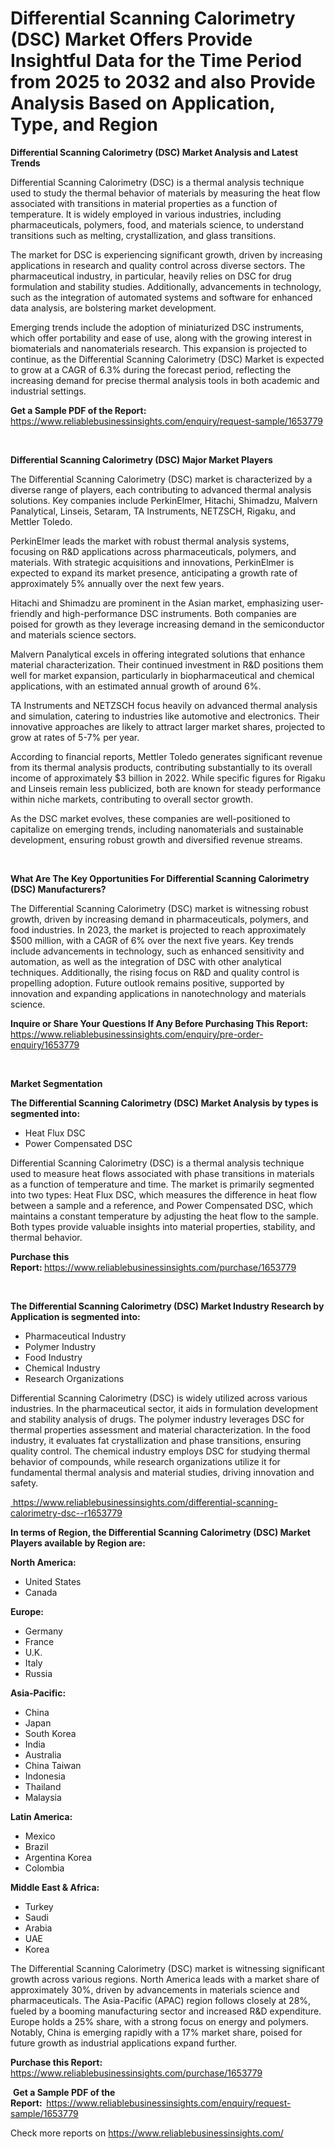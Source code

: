 <p><h1>Differential Scanning Calorimetry (DSC) Market Offers Provide Insightful Data for the Time Period from 2025 to 2032 and also Provide Analysis Based on Application, Type, and Region</h1></p><p><strong>Differential Scanning Calorimetry (DSC) Market Analysis and Latest Trends</strong></p>
<p><p>Differential Scanning Calorimetry (DSC) is a thermal analysis technique used to study the thermal behavior of materials by measuring the heat flow associated with transitions in material properties as a function of temperature. It is widely employed in various industries, including pharmaceuticals, polymers, food, and materials science, to understand transitions such as melting, crystallization, and glass transitions.</p><p>The market for DSC is experiencing significant growth, driven by increasing applications in research and quality control across diverse sectors. The pharmaceutical industry, in particular, heavily relies on DSC for drug formulation and stability studies. Additionally, advancements in technology, such as the integration of automated systems and software for enhanced data analysis, are bolstering market development.</p><p>Emerging trends include the adoption of miniaturized DSC instruments, which offer portability and ease of use, along with the growing interest in biomaterials and nanomaterials research. This expansion is projected to continue, as the Differential Scanning Calorimetry (DSC) Market is expected to grow at a CAGR of 6.3% during the forecast period, reflecting the increasing demand for precise thermal analysis tools in both academic and industrial settings.</p></p>
<p><strong>Get a Sample PDF of the Report:&nbsp;</strong> <a href="https://www.reliablebusinessinsights.com/enquiry/request-sample/1653779?utm_campaign=3062&utm_medium=2&utm_source=Github&utm_content=ia&utm_term=11032025&utm_id=differential-scanning-calorimetry-dsc">https://www.reliablebusinessinsights.com/enquiry/request-sample/1653779</a></p>
<p>&nbsp;</p>
<p><strong>Differential Scanning Calorimetry (DSC) Major Market Players</strong></p>
<p><p>The Differential Scanning Calorimetry (DSC) market is characterized by a diverse range of players, each contributing to advanced thermal analysis solutions. Key companies include PerkinElmer, Hitachi, Shimadzu, Malvern Panalytical, Linseis, Setaram, TA Instruments, NETZSCH, Rigaku, and Mettler Toledo.</p><p>PerkinElmer leads the market with robust thermal analysis systems, focusing on R&D applications across pharmaceuticals, polymers, and materials. With strategic acquisitions and innovations, PerkinElmer is expected to expand its market presence, anticipating a growth rate of approximately 5% annually over the next few years.</p><p>Hitachi and Shimadzu are prominent in the Asian market, emphasizing user-friendly and high-performance DSC instruments. Both companies are poised for growth as they leverage increasing demand in the semiconductor and materials science sectors.</p><p>Malvern Panalytical excels in offering integrated solutions that enhance material characterization. Their continued investment in R&D positions them well for market expansion, particularly in biopharmaceutical and chemical applications, with an estimated annual growth of around 6%.</p><p>TA Instruments and NETZSCH focus heavily on advanced thermal analysis and simulation, catering to industries like automotive and electronics. Their innovative approaches are likely to attract larger market shares, projected to grow at rates of 5-7% per year.</p><p>According to financial reports, Mettler Toledo generates significant revenue from its thermal analysis products, contributing substantially to its overall income of approximately $3 billion in 2022. While specific figures for Rigaku and Linseis remain less publicized, both are known for steady performance within niche markets, contributing to overall sector growth.</p><p>As the DSC market evolves, these companies are well-positioned to capitalize on emerging trends, including nanomaterials and sustainable development, ensuring robust growth and diversified revenue streams.</p></p>
<p>&nbsp;</p>
<p><strong>What Are The Key Opportunities For Differential Scanning Calorimetry (DSC) Manufacturers?</strong></p>
<p><p>The Differential Scanning Calorimetry (DSC) market is witnessing robust growth, driven by increasing demand in pharmaceuticals, polymers, and food industries. In 2023, the market is projected to reach approximately $500 million, with a CAGR of 6% over the next five years. Key trends include advancements in technology, such as enhanced sensitivity and automation, as well as the integration of DSC with other analytical techniques. Additionally, the rising focus on R&D and quality control is propelling adoption. Future outlook remains positive, supported by innovation and expanding applications in nanotechnology and materials science.</p></p>
<p><strong>Inquire or Share Your Questions If Any Before Purchasing This Report:</strong> <a href="https://www.reliablebusinessinsights.com/enquiry/pre-order-enquiry/1653779?utm_campaign=3062&utm_medium=2&utm_source=Github&utm_content=ia&utm_term=11032025&utm_id=differential-scanning-calorimetry-dsc">https://www.reliablebusinessinsights.com/enquiry/pre-order-enquiry/1653779</a></p>
<p>&nbsp;</p>
<p><strong>Market Segmentation</strong></p>
<p><strong>The Differential Scanning Calorimetry (DSC) Market Analysis by types is segmented into:</strong></p>
<p><ul><li>Heat Flux DSC</li><li>Power Compensated DSC</li></ul></p>
<p><p>Differential Scanning Calorimetry (DSC) is a thermal analysis technique used to measure heat flows associated with phase transitions in materials as a function of temperature and time. The market is primarily segmented into two types: Heat Flux DSC, which measures the difference in heat flow between a sample and a reference, and Power Compensated DSC, which maintains a constant temperature by adjusting the heat flow to the sample. Both types provide valuable insights into material properties, stability, and thermal behavior.</p></p>
<p><strong>Purchase this Report:&nbsp;</strong><a href="https://www.reliablebusinessinsights.com/purchase/1653779?utm_campaign=3062&utm_medium=2&utm_source=Github&utm_content=ia&utm_term=11032025&utm_id=differential-scanning-calorimetry-dsc">https://www.reliablebusinessinsights.com/purchase/1653779</a></p>
<p>&nbsp;</p>
<p><strong>The Differential Scanning Calorimetry (DSC) Market Industry Research by Application is segmented into:</strong></p>
<p><ul><li>Pharmaceutical Industry</li><li>Polymer Industry</li><li>Food Industry</li><li>Chemical Industry</li><li>Research Organizations</li></ul></p>
<p><p>Differential Scanning Calorimetry (DSC) is widely utilized across various industries. In the pharmaceutical sector, it aids in formulation development and stability analysis of drugs. The polymer industry leverages DSC for thermal properties assessment and material characterization. In the food industry, it evaluates fat crystallization and phase transitions, ensuring quality control. The chemical industry employs DSC for studying thermal behavior of compounds, while research organizations utilize it for fundamental thermal analysis and material studies, driving innovation and safety.</p></p>
<p><a href="https://www.reliablebusinessinsights.com/differential-scanning-calorimetry-dsc--r1653779?utm_campaign=3062&utm_medium=2&utm_source=Github&utm_content=ia&utm_term=11032025&utm_id=differential-scanning-calorimetry-dsc">&nbsp;https://www.reliablebusinessinsights.com/differential-scanning-calorimetry-dsc--r1653779</a></p>
<p><strong>In terms of Region, the Differential Scanning Calorimetry (DSC) Market Players available by Region are:</strong></p>
<p>
    <p> <strong> North America: </strong>
        <ul>
            <li>United States</li>
            <li>Canada</li>
        </ul>
        </p> 
    <p> <strong> Europe: </strong>
        <ul>
            <li>Germany</li>
            <li>France</li>
            <li>U.K.</li>
            <li>Italy</li>
            <li>Russia</li>
        </ul>
        </p> 
    <p> <strong> Asia-Pacific: </strong>
        <ul>
            <li>China</li>
            <li>Japan</li>
            <li>South Korea</li>
            <li>India</li>
            <li>Australia</li>
            <li>China Taiwan</li>
            <li>Indonesia</li>
            <li>Thailand</li>
            <li>Malaysia</li>
        </ul>
        </p> 
    <p> <strong> Latin America: </strong>
        <ul>
            <li>Mexico</li>
            <li>Brazil</li>
            <li>Argentina Korea</li>
            <li>Colombia</li>
        </ul>
        </p> 
    <p> <strong> Middle East & Africa: </strong>
        <ul>
            <li>Turkey</li>
            <li>Saudi</li>
            <li>Arabia</li>
            <li>UAE</li>
            <li>Korea</li>
        </ul>
    </p>
    </p>
<p><p>The Differential Scanning Calorimetry (DSC) market is witnessing significant growth across various regions. North America leads with a market share of approximately 30%, driven by advancements in materials science and pharmaceuticals. The Asia-Pacific (APAC) region follows closely at 28%, fueled by a booming manufacturing sector and increased R&D expenditure. Europe holds a 25% share, with a strong focus on energy and polymers. Notably, China is emerging rapidly with a 17% market share, poised for future growth as industrial applications expand further.</p></p>
<p><strong>Purchase this Report: </strong><a href="https://www.reliablebusinessinsights.com/purchase/1653779?utm_campaign=3062&utm_medium=2&utm_source=Github&utm_content=ia&utm_term=11032025&utm_id=differential-scanning-calorimetry-dsc">https://www.reliablebusinessinsights.com/purchase/1653779</a></p>
<p>&nbsp;<strong>Get a Sample PDF of the Report:&nbsp;&nbsp;</strong><a href="https://www.reliablebusinessinsights.com/enquiry/request-sample/1653779?utm_campaign=3062&utm_medium=2&utm_source=Github&utm_content=ia&utm_term=11032025&utm_id=differential-scanning-calorimetry-dsc">https://www.reliablebusinessinsights.com/enquiry/request-sample/1653779</a></p>
<p><strong></strong></p>
<p>Check more reports on <a href="https://www.reliablebusinessinsights.com/?utm_campaign=3062&utm_medium=2&utm_source=Github&utm_content=ia&utm_term=11032025&utm_id=differential-scanning-calorimetry-dsc">https://www.reliablebusinessinsights.com/</a></p>